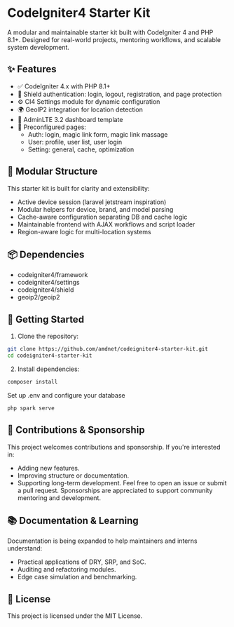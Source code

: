 # CodeIgniter4 Starter Kit

A modular and maintainable starter kit built with CodeIgniter 4 and PHP 8.1+. Designed for real-world projects, mentoring workflows, and scalable system development.

## ✨ Features

- ✅ CodeIgniter 4.x with PHP 8.1+
- 🔐 Shield authentication: login, logout, registration, and page protection
- ⚙️ CI4 Settings module for dynamic configuration
- 🌍 GeoIP2 integration for location detection
- 🎨 AdminLTE 3.2 dashboard template
- 📄 Preconfigured pages:
  - Auth: login, magic link form, magic link massage 
  - User: profile, user list, user login
  - Setting: general, cache, optimization

## 🧱 Modular Structure

This starter kit is built for clarity and extensibility:
- Active device session (laravel jetstream inspiration)
- Modular helpers for device, brand, and model parsing
- Cache-aware configuration separating DB and cache logic
- Maintainable frontend with AJAX workflows and script loader
- Region-aware logic for multi-location systems

## 📦 Dependencies

- codeigniter4/framework
- codeigniter4/settings
- codeigniter4/shield
- geoip2/geoip2

## 🚀 Getting Started

1. Clone the repository:
```bash
git clone https://github.com/amdnet/codeigniter4-starter-kit.git
cd codeigniter4-starter-kit
```

2. Install dependencies:
```bash
composer install
```

Set up .env and configure your database
```bash
php spark serve
```

## 🤝 Contributions & Sponsorship
This project welcomes contributions and sponsorship. If you're interested in:
- Adding new features.
- Improving structure or documentation.
- Supporting long-term development.
Feel free to open an issue or submit a pull request. Sponsorships are appreciated to support community mentoring and development.

## 📚 Documentation & Learning
Documentation is being expanded to help maintainers and interns understand:
- Practical applications of DRY, SRP, and SoC.
- Auditing and refactoring modules.
- Edge case simulation and benchmarking.

## 📄 License
This project is licensed under the MIT License.